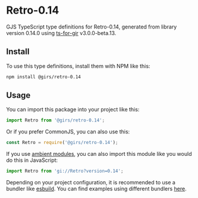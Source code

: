 
# Retro-0.14

GJS TypeScript type definitions for Retro-0.14, generated from library version 0.14.0 using [ts-for-gir](https://github.com/gjsify/ts-for-gjs) v3.0.0-beta.13.

## Install

To use this type definitions, install them with NPM like this:
```bash
npm install @girs/retro-0.14
```

## Usage

You can import this package into your project like this:
```ts
import Retro from '@girs/retro-0.14';
```

Or if you prefer CommonJS, you can also use this:
```ts
const Retro = require('@girs/retro-0.14');
```

If you use [ambient modules](https://github.com/gjsify/ts-for-gir/tree/main/packages/cli#ambient-modules), you can also import this module like you would do this in JavaScript:

```ts
import Retro from 'gi://Retro?version=0.14';
```

Depending on your project configuration, it is recommended to use a bundler like [esbuild](https://esbuild.github.io/). You can find examples using different bundlers [here](https://github.com/gjsify/ts-for-gir/tree/main/examples).
